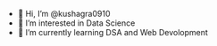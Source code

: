 - 👋 Hi, I’m @kushagra0910
- 👀 I’m interested in Data Science
- 🌱 I’m currently learning DSA and Web Devolopment


<!---
kushagra0910/kushagra0910 is a ✨ special ✨ repository because its `README.md` (this file) appears on your GitHub profile.
You can click the Preview link to take a look at your changes.
--->
